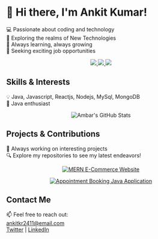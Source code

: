 <!-- Introduction -->
<p align="center">
  <samp>
    <h1>👋 Hi there, I'm Ankit Kumar!</h1>
    💻 Passionate about coding and technology<br>
    🌟 Exploring the realms of New Technologies<br>
    🚀 Always learning, always growing<br>
    🎯 Seeking exciting job opportunities<br>
  </samp>
</p>

<!-- Social Links -->
<p align="center">
  <a href="https://holopin.io/@ankit">
    <img src="https://img.shields.io/badge/holopin-%40ambar-ff69b4">
  </a>
  <a href="https://twitter.com/ankitkr2411">
    <img src="https://img.shields.io/badge/twitter-_%40ambar__kansal-blue">
  </a>
  <a href="https://www.linkedin.com/in/ankitkr2411l/">
    <img src="https://img.shields.io/badge/linkedin-ambar--kansal-blue">
  </a>
</p>

<!-- Skills & Interests -->
<p align="center">
  <samp>
    <h2>Skills & Interests</h2>
    💡 Java, Javascript, Reactjs, Nodejs, MySql, MongoDB<br>
    🧠 Java enthusiast<br>
  </samp>
</p>

<!-- GitHub Stats -->
<p align="center">
  <img src="https://github-readme-stats.vercel.app/api?username=ankitkr2411&show_icons=true&theme=radical" alt="Ambar's GitHub Stats">
</p>

<!-- Projects & Contributions -->
<p align="center">
  <samp>
    <h2>Projects & Contributions</h2>
    🚀 Always working on interesting projects<br>
    🔍 Explore my repositories to see my latest endeavors!<br>
  </samp>
</p>

<!-- Project 1: MERN E-Commerce Website -->
<p align="center">
  <a href="https://github.com/ankitkr2411/mern-e-commerce">
    <img src="https://github-readme-stats.vercel.app/api/pin/?username=ankitkr2411&repo=mern-e-commerce&theme=dark" alt="MERN E-Commerce Website">
  </a>
</p>

<!-- Project 2: Appointment Booking Java Application -->
<p align="center">
  <a href="https://github.com/ankitkr2411/appointment-booking-java">
    <img src="https://github-readme-stats.vercel.app/api/pin/?username=ankitkr2411&repo=appointment-booking-java&theme=dark" alt="Appointment Booking Java Application">
  </a>
</p>

<!-- Contact Me -->
<p align="center">
  <samp>
    <h2>Contact Me</h2>
    📫 Feel free to reach out:<br>
    <a href="mailto:ankitkr2411@email.com">ankitkr2411@email.com</a><br>
    <a href="https://twitter.com/ankitkr2411">Twitter</a> | <a href="https://www.linkedin.com/in/ankitkr2411/">LinkedIn</a>
  </samp>
</p>
